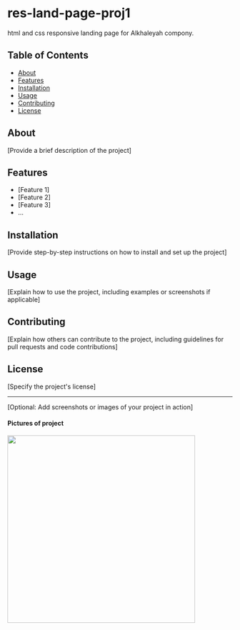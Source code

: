 # res-land-page-proj1

html and css responsive landing page for Alkhaleyah compony.

## Table of Contents

- [About](#about)
- [Features](#features)
- [Installation](#installation)
- [Usage](#usage)
- [Contributing](#contributing)
- [License](#license)

## About

[Provide a brief description of the project]

## Features

- [Feature 1]
- [Feature 2]
- [Feature 3]
- ...

## Installation

[Provide step-by-step instructions on how to install and set up the project]

## Usage

[Explain how to use the project, including examples or screenshots if applicable]

## Contributing

[Explain how others can contribute to the project, including guidelines for pull requests and code contributions]

## License

[Specify the project's license]

---

[Optional: Add screenshots or images of your project in action]

#### Pictures of project

  <img width="420" src="images/Screenshot 2024-03-24 002051.png"> 
